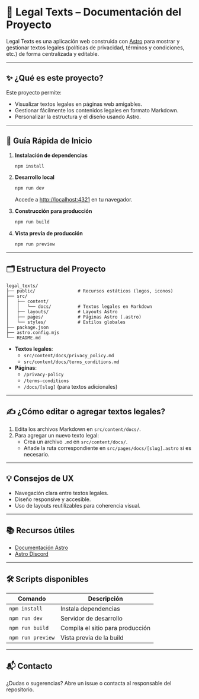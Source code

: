 # 📄 Legal Texts – Documentación del Proyecto

Legal Texts es una aplicación web construida con [Astro](https://astro.build/) para mostrar y gestionar textos legales (políticas de privacidad, términos y condiciones, etc.) de forma centralizada y editable.

---

## ✨ ¿Qué es este proyecto?

Este proyecto permite:

- Visualizar textos legales en páginas web amigables.
- Gestionar fácilmente los contenidos legales en formato Markdown.
- Personalizar la estructura y el diseño usando Astro.

---

## 🚀 Guía Rápida de Inicio

1. **Instalación de dependencias**

   ```sh
   npm install
   ```

2. **Desarrollo local**

   ```sh
   npm run dev
   ```

   Accede a [http://localhost:4321](http://localhost:4321) en tu navegador.

3. **Construcción para producción**

   ```sh
   npm run build
   ```

4. **Vista previa de producción**
   ```sh
   npm run preview
   ```

---

## 🗂️ Estructura del Proyecto

```text
legal_texts/
├── public/                # Recursos estáticos (logos, iconos)
├── src/
│   ├── content/
│   │   └── docs/          # Textos legales en Markdown
│   ├── layouts/           # Layouts Astro
│   ├── pages/             # Páginas Astro (.astro)
│   └── styles/            # Estilos globales
├── package.json
├── astro.config.mjs
└── README.md
```

- **Textos legales**:
  - `src/content/docs/privacy_policy.md`
  - `src/content/docs/terms_conditions.md`
- **Páginas**:
  - `/privacy-policy`
  - `/terms-conditions`
  - `/docs/[slug]` (para textos adicionales)

---

## ✍️ ¿Cómo editar o agregar textos legales?

1. Edita los archivos Markdown en `src/content/docs/`.
2. Para agregar un nuevo texto legal:
   - Crea un archivo `.md` en `src/content/docs/`.
   - Añade la ruta correspondiente en `src/pages/docs/[slug].astro` si es necesario.

---

## 💡 Consejos de UX

- Navegación clara entre textos legales.
- Diseño responsive y accesible.
- Uso de layouts reutilizables para coherencia visual.

---

## 📚 Recursos útiles

- [Documentación Astro](https://docs.astro.build/)
- [Astro Discord](https://astro.build/chat)

---

## 🛠️ Scripts disponibles

| Comando           | Descripción                      |
| ----------------- | -------------------------------- |
| `npm install`     | Instala dependencias             |
| `npm run dev`     | Servidor de desarrollo           |
| `npm run build`   | Compila el sitio para producción |
| `npm run preview` | Vista previa de la build         |

---

## 📬 Contacto

¿Dudas o sugerencias? Abre un issue o contacta al responsable del repositorio.
